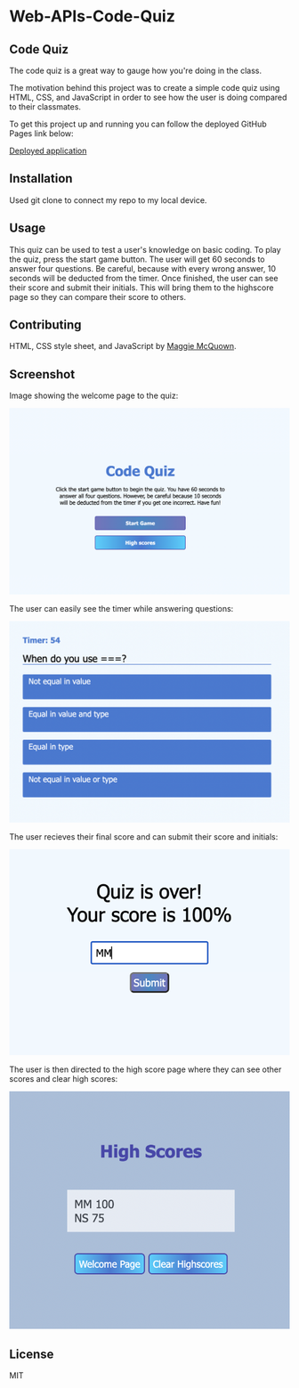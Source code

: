 # Web-APIs-Code-Quiz

## Code Quiz

The code quiz is a great way to gauge how you're doing in the class. 

The motivation behind this project was to create a simple code quiz using HTML, CSS, and JavaScript in order to see how the user is doing compared to their classmates. 

To get this project up and running you can follow the deployed GitHub Pages link below: 

[Deployed application](https://mcquo011.github.io/Web-APIs-Code-Quiz/)

## Installation 

Used git clone to connect my repo to my local device.

## Usage

This quiz can be used to test a user's knowledge on basic coding. To play the quiz, press the start game button. The user will get 60 seconds to answer four questions. Be careful, because with every wrong answer, 10 seconds will be deducted from the timer. Once finished, the user can see their score and submit their initials. This will bring them to the highscore page so they can compare their score to others. 

## Contributing

HTML, CSS style sheet, and JavaScript by [Maggie McQuown](https://github.com/mcquo011).

## Screenshot

Image showing the welcome page to the quiz:

![Alt text for Welome Page](./assets/images/welcome.png?raw=true "Screenshot of welcome page of quiz")

The user can easily see the timer while answering questions: 

![Alt text question page](./assets/images/questions.png?raw=true "Screenshot of question")

The user recieves their final score and can submit their score and initials: 

![Alt text end page](./assets/images/end.png?raw=true "Screenshot of end of quiz")

The user is then directed to the high score page where they can see other scores and clear high scores: 

![Alt text highscore page](./assets/images/highscore.png?raw=true "Screenshot of highscores")

## License 

MIT